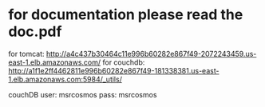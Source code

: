 # for documentation please read the doc.pdf
for tomcat: http://a4c437b30464c11e996b60282e867f49-2072243459.us-east-1.elb.amazonaws.com/
for couchdb: http://a1f1e2ff4462811e996b60282e867f49-181338381.us-east-1.elb.amazonaws.com:5984/_utils/

couchDB user: msrcosmos
        pass: msrcosmos

